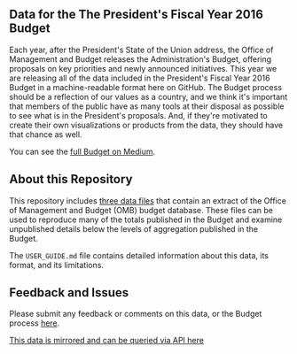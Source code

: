 ## Data for the The President's Fiscal Year 2016 Budget
Each year, after the President's State of the Union address, the Office of Management and Budget releases the Administration's Budget, offering proposals on key priorities and newly announced initiatives. This year we are releasing all of the data included in the President's Fiscal Year 2016 Budget in a machine-readable format here on GitHub. The Budget process should be a reflection of our values as a country, and we think it's important that members of the public have as many tools at their disposal as possible to see what is in the President's proposals. And, if they're motivated to create their own visualizations or products from the data, they should have that chance as well.

You can see the [full Budget on Medium](http://go.wh.gov/2016budget).

## About this Repository

This repository includes [three data files](https://github.com/WhiteHouse/2016-budget-data/tree/master/data) that contain an extract of the Office of Management and Budget (OMB) budget database.  These files can be used to reproduce many of the totals published in the Budget and examine unpublished details below the levels of aggregation published in the Budget.

The `USER_GUIDE.md` file contains detailed information about this data, its format, and its limitations.

## Feedback and Issues
Please submit any feedback or comments on this data, or the Budget process [here](http://wh.gov/feedback/budget-data).


 [This data is mirrored and can be queried via API here](https://www.exversion.com/data/collection/view/54d0d7f48bf20)